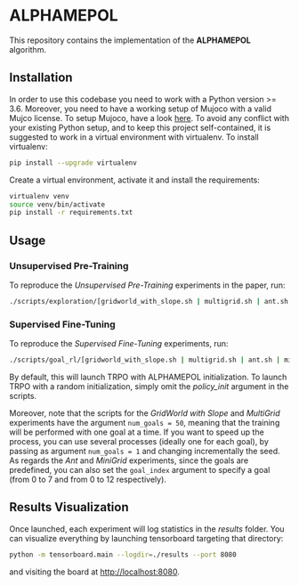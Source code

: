 # ALPHAMEPOL
This repository contains the implementation of the **ALPHAMEPOL** algorithm.

## Installation
In order to use this codebase you need to work with a Python version >= 3.6. Moreover, you need to have a working setup of Mujoco with a valid Mujco license. To setup Mujoco, have a look [here](http://www.mujoco.org/).
To avoid any conflict with your existing Python setup, and to keep this project self-contained, it is suggested to work in a virtual environment with virtualenv. To install virtualenv:
```bash
pip install --upgrade virtualenv
```
Create a virtual environment, activate it and install the requirements:
```bash
virtualenv venv
source venv/bin/activate
pip install -r requirements.txt
```

## Usage

### Unsupervised Pre-Training
To reproduce the *Unsupervised Pre-Training* experiments in the paper, run:
```bash
./scripts/exploration/[gridworld_with_slope.sh | multigrid.sh | ant.sh | minigrid.sh]
```

### Supervised Fine-Tuning
To reproduce the *Supervised Fine-Tuning* experiments, run:
```bash
./scripts/goal_rl/[gridworld_with_slope.sh | multigrid.sh | ant.sh | minigrid.sh]
```
By default, this will launch TRPO with ALPHAMEPOL initialization. To launch TRPO with a random initialization, simply omit the *policy_init* argument in the scripts.

Moreover, note that the scripts for the *GridWorld with Slope* and *MultiGrid* experiments have the argument ```num_goals = 50```, meaning that the training will be performed with one goal at a time. If you want to speed up the process, you can use several processes (ideally one for each goal), by passing as argument ```num_goals = 1``` and changing incrementally the seed. As regards the *Ant* and *MiniGrid* experiments, since the goals are predefined, you can also set the ```goal_index``` argument to specify a goal (from 0 to 7 and from 0 to 12 respectively).

## Results Visualization
Once launched, each experiment will log statistics in the *results* folder. You can visualize everything by launching tensorboard targeting that directory:
```bash
python -m tensorboard.main --logdir=./results --port 8080
```
and visiting the board at [http://localhost:8080](http://localhost:8080).